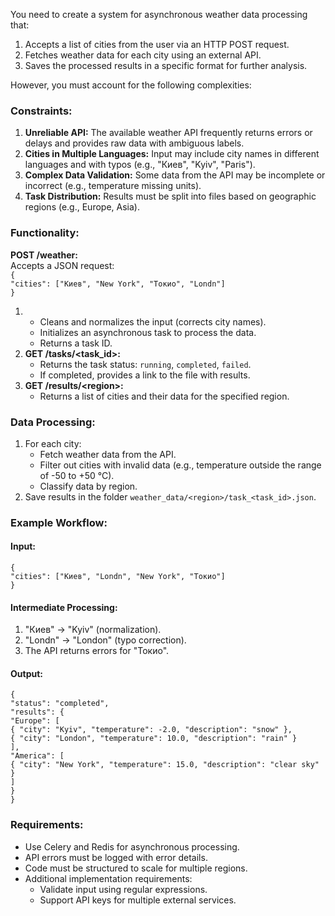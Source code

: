 You need to create a system for asynchronous weather data processing that:

1. Accepts a list of cities from the user via an HTTP POST request.  
2. Fetches weather data for each city using an external API.  
3. Saves the processed results in a specific format for further analysis.

However, you must account for the following complexities:

### **Constraints:**

1. **Unreliable API:** The available weather API frequently returns errors or delays and provides raw data with ambiguous labels.  
2. **Cities in Multiple Languages:** Input may include city names in different languages and with typos (e.g., "Киев", "Kyiv", "Paris").  
3. **Complex Data Validation:** Some data from the API may be incomplete or incorrect (e.g., temperature missing units).  
4. **Task Distribution:** Results must be split into files based on geographic regions (e.g., Europe, Asia).

### **Functionality:**

**POST /weather:**  
Accepts a JSON request:  
`{`  
  `"cities": ["Киев", "New York", "Токио", "Londn"]`  
`}`

1.   
   * Cleans and normalizes the input (corrects city names).  
   * Initializes an asynchronous task to process the data.  
   * Returns a task ID.  
2. **GET /tasks/\<task\_id\>:**  
   * Returns the task status: `running`, `completed`, `failed`.  
   * If completed, provides a link to the file with results.  
3. **GET /results/\<region\>:**  
   * Returns a list of cities and their data for the specified region.

### **Data Processing:**

1. For each city:  
   * Fetch weather data from the API.  
   * Filter out cities with invalid data (e.g., temperature outside the range of \-50 to \+50 °C).  
   * Classify data by region.  
2. Save results in the folder `weather_data/<region>/task_<task_id>.json`.

### **Example Workflow:**

#### **Input:**

`{`  
  `"cities": ["Киев", "Londn", "New York", "Токио"]`  
`}`

#### **Intermediate Processing:**

1. "Киев" → "Kyiv" (normalization).  
2. "Londn" → "London" (typo correction).  
3. The API returns errors for "Токио".

#### **Output:**

`{`  
  `"status": "completed",`  
  `"results": {`  
    `"Europe": [`  
      `{ "city": "Kyiv", "temperature": -2.0, "description": "snow" },`  
      `{ "city": "London", "temperature": 10.0, "description": "rain" }`  
    `],`  
    `"America": [`  
      `{ "city": "New York", "temperature": 15.0, "description": "clear sky" }`  
    `]`  
  `}`  
`}`

### **Requirements:**

* Use Celery and Redis for asynchronous processing.  
* API errors must be logged with error details.  
* Code must be structured to scale for multiple regions.  
* Additional implementation requirements:  
  * Validate input using regular expressions.  
  * Support API keys for multiple external services.

